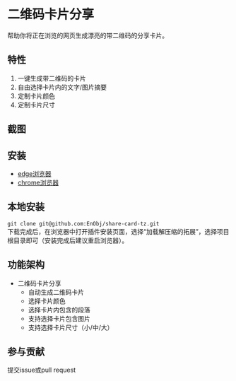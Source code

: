# 二维码卡片分享
帮助你将正在浏览的网页生成漂亮的带二维码的分享卡片。

## 特性
1. 一键生成带二维码的卡片
2. 自由选择卡片内的文字/图片摘要
3. 定制卡片颜色
4. 定制卡片尺寸

## 截图

## 安装
- [edge浏览器](https://microsoftedge.microsoft.com/addons/detail/%E4%BA%8C%E7%BB%B4%E7%A0%81%E5%8D%A1%E7%89%87%E5%88%86%E4%BA%AB/gnoikhkobjmbhjidjhdmaalilgmgdbbg?hl=zh-CN)
- [chrome浏览器](https://chrome.google.com/webstore/detail/%E4%BA%8C%E7%BB%B4%E7%A0%81%E5%8D%A1%E7%89%87%E5%88%86%E4%BA%AB/oklofopfngdfdoillpphnhekgabpmcef)

## 本地安装
`git clone git@github.com:EnObj/share-card-tz.git`  
下载完成后，在浏览器中打开插件安装页面，选择“加载解压缩的拓展”，选择项目根目录即可（安装完成后建议重启浏览器）。

## 功能架构
- 二维码卡片分享
    - 自动生成二维码卡片
    - 选择卡片颜色
    - 选择卡片内包含的段落
    - 支持选择卡片包含图片
    - 支持选择卡片尺寸（小/中/大）

## 参与贡献
提交issue或pull request
